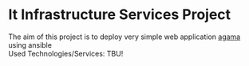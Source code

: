 # It Infrastructure Services Project
The aim of this project is to deploy very simple web application [agama](https://github.com/hudolejev/agama) using ansible<br />
Used Technologies/Services:
TBU!
